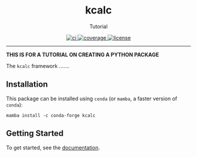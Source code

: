 <h1 align="center">kcalc</h1>

<p align="center">Tutorial</p>

<p align="center">
  <a href="https://github.com/fjclark/kcalc/actions?query=workflow%3Aci">
    <img alt="ci" src="https://github.com/fjclark/kcalc/actions/workflows/ci.yaml/badge.svg" />
  </a>
  <a href="https://codecov.io/gh/fjclark/kcalc/branch/main">
    <img alt="coverage" src="https://codecov.io/gh/fjclark/kcalc/branch/main/graph/badge.svg" />
  </a>
  <a href="https://opensource.org/licenses/MIT">
    <img alt="license" src="https://img.shields.io/badge/License-MIT-yellow.svg" />
  </a>
</p>

---

**THIS IS FOR A TUTORIAL ON CREATING A PYTHON PACKAGE**

The `kcalc` framework .......

## Installation

This package can be installed using `conda` (or `mamba`, a faster version of `conda`):

```shell
mamba install -c conda-forge kcalc
```

## Getting Started

To get started, see the [documentation](https://fjclark.github.io/kcalc/latest/).
